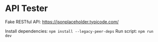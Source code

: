 # API Tester

Fake RESTful API: https://jsonplaceholder.typicode.com/

Install dependencies: `npm install --legacy-peer-deps`
Run script: `npm run dev`

